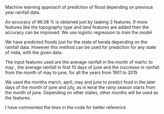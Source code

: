 
Machine learning approach of prediction of flood depending on previous year rainfall data.

An accuracy of 86.08 % is obtained just by taaking 3 features.
If more features like the topography type and land features are added then the accuracy can be improved.
We use logistic regression to train the model

We have predicted floods just for the state of kerala depending on the rainfall data. However this method can be used for prediction for any state of india, with the given data.

The input features used are the average rainfall in the month of marhc to may , the average rainfall in first 10 days of june and the inscrease in rainfall from the month of may to june, for all the years from 1901 to 2015

We used the months march, april, may and june to predict food in the later days of the month of june and july, as in keral the rainy season starts from the month of june. 
Depending on other states, other months will be used as the features.

I have commented the lines in the code for better reference
